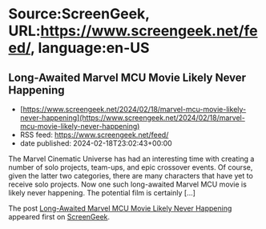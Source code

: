 # Source:ScreenGeek, URL:https://www.screengeek.net/feed/, language:en-US

## Long-Awaited Marvel MCU Movie Likely Never Happening
 - [https://www.screengeek.net/2024/02/18/marvel-mcu-movie-likely-never-happening](https://www.screengeek.net/2024/02/18/marvel-mcu-movie-likely-never-happening)
 - RSS feed: https://www.screengeek.net/feed/
 - date published: 2024-02-18T23:02:43+00:00

<p>The Marvel Cinematic Universe has had an interesting time with creating a number of solo projects, team-ups, and epic crossover events. Of course, given the latter two categories, there are many characters that have yet to receive solo projects. Now one such long-awaited Marvel MCU movie is likely never happening. The potential film is certainly [...]</p>
<p>The post <a href="https://www.screengeek.net/2024/02/18/marvel-mcu-movie-likely-never-happening/">Long-Awaited Marvel MCU Movie Likely Never Happening</a> appeared first on <a href="https://www.screengeek.net">ScreenGeek</a>.</p>

